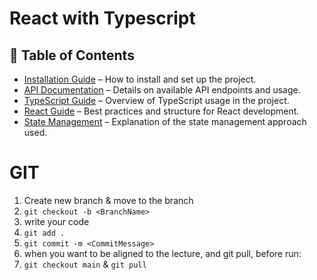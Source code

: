 # React with Typescript

## 📌 Table of Contents

- [Installation Guide](./readme.installations.md) – How to install and set up the project.
- [API Documentation](./readme.api.md) – Details on available API endpoints and usage.
- [TypeScript Guide](./readme.typescript.md) – Overview of TypeScript usage in the project.
- [React Guide](./readme.react.md) – Best practices and structure for React development.
- [State Management](./readme.stateManagement.md) – Explanation of the state management approach used.

# GIT

1. Create new branch & move to the branch
2. `git checkout -b <BranchName>`
3. write your code
4. `git add .`
5. `git commit -m <CommitMessage>`
6. when you want to be aligned to the lecture, and git pull, before run:
7. `git checkout main` & `git pull`
